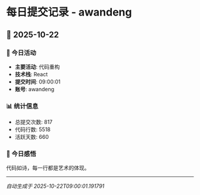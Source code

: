 # 每日提交记录 - awandeng

## 📅 2025-10-22

### 🎯 今日活动
- **主要活动**: 代码重构
- **技术栈**: React
- **提交时间**: 09:00:01
- **账号**: awandeng

### 📊 统计信息
- 总提交次数: 817
- 代码行数: 5518
- 活跃天数: 660

### 💭 今日感悟
代码如诗，每一行都是艺术的体现。

---
*自动生成于 2025-10-22T09:00:01.191791*
